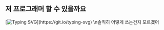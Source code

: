 ## 저 프로그래머 할 수 있을까요
[![Typing SVG](https://readme-typing-svg.demolab.com/?lines=It's+Hard+Knock+Life+Isn't+It;)](https://git.io/typing-svg) 
\n솔직히 어떻게 쓰는건지 모르겠어 
